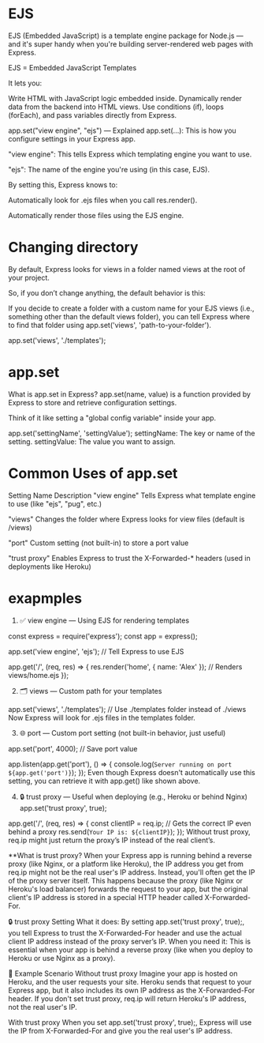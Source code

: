 # EJS

EJS (Embedded JavaScript) is a template engine package for Node.js — and it's super handy when you're building server-rendered web pages with Express.

EJS = Embedded JavaScript Templates

It lets you:

Write HTML with JavaScript logic embedded inside.
Dynamically render data from the backend into HTML views.
Use conditions (if), loops (forEach), and pass variables directly from Express.


app.set("view engine", "ejs") — Explained
app.set(...): This is how you configure settings in your Express app.

"view engine": This tells Express which templating engine you want to use.

"ejs": The name of the engine you're using (in this case, EJS).

By setting this, Express knows to:

Automatically look for .ejs files when you call res.render().

Automatically render those files using the EJS engine.

# Changing directory

By default, Express looks for views in a folder named views at the root of your project.

So, if you don’t change anything, the default behavior is this:

If you decide to create a folder with a custom name for your EJS views (i.e., something other than the default views folder), you can tell Express where to find that folder using app.set('views', 'path-to-your-folder').

app.set('views', './templates');



# app.set

What is app.set in Express?
app.set(name, value) is a function provided by Express to store and retrieve configuration settings.

Think of it like setting a "global config variable" inside your app.

app.set('settingName', 'settingValue');
settingName: The key or name of the setting.
settingValue: The value you want to assign.


# Common Uses of app.set

Setting Name	    Description
"view engine"	    Tells Express what template engine to use (like "ejs", "pug", etc.)

"views"	            Changes the folder where Express looks for view files (default is /views)

"port"	            Custom setting (not built-in) to store a port value

"trust proxy"	    Enables Express to trust the X-Forwarded-* headers (used in deployments like Heroku)


# exapmples

1. ✅ view engine — Using EJS for rendering templates

const express = require('express');
const app = express();

app.set('view engine', 'ejs'); // Tell Express to use EJS

app.get('/', (req, res) => {
  res.render('home', { name: 'Alex' }); // Renders views/home.ejs
});


2. 🗂️ views — Custom path for your templates

app.set('views', './templates'); // Use ./templates folder instead of ./views
Now Express will look for .ejs files in the templates folder.


3. 🌐 port — Custom port setting (not built-in behavior, just useful)

app.set('port', 4000); // Save port value

app.listen(app.get('port'), () => {
  console.log(`Server running on port ${app.get('port')}`);
});
Even though Express doesn't automatically use this setting, you can retrieve it with app.get() like shown above.


4. 🔒 trust proxy — Useful when deploying (e.g., Heroku or behind Nginx)
app.set('trust proxy', true);

app.get('/', (req, res) => {
  const clientIP = req.ip; // Gets the correct IP even behind a proxy
  res.send(`Your IP is: ${clientIP}`);
});
Without trust proxy, req.ip might just return the proxy’s IP instead of the real client’s.

**What is trust proxy?
When your Express app is running behind a reverse proxy (like Nginx, or a platform like Heroku), the IP address you get from req.ip might not be the real user's IP address. Instead, you'll often get the IP of the proxy server itself.
This happens because the proxy (like Nginx or Heroku's load balancer) forwards the request to your app, but the original client's IP address is stored in a special HTTP header called X-Forwarded-For.

🔒 trust proxy Setting
What it does: By setting app.set('trust proxy', true);, you tell Express to trust the X-Forwarded-For header and use the actual client IP address instead of the proxy server’s IP.
When you need it: This is essential when your app is behind a reverse proxy (like when you deploy to Heroku or use Nginx as a proxy).

🚀 Example Scenario
Without trust proxy
Imagine your app is hosted on Heroku, and the user requests your site. Heroku sends that request to your Express app, but it also includes its own IP address as the X-Forwarded-For header. If you don't set trust proxy, req.ip will return Heroku's IP address, not the real user's IP.

With trust proxy
When you set app.set('trust proxy', true);, Express will use the IP from X-Forwarded-For and give you the real user's IP address.